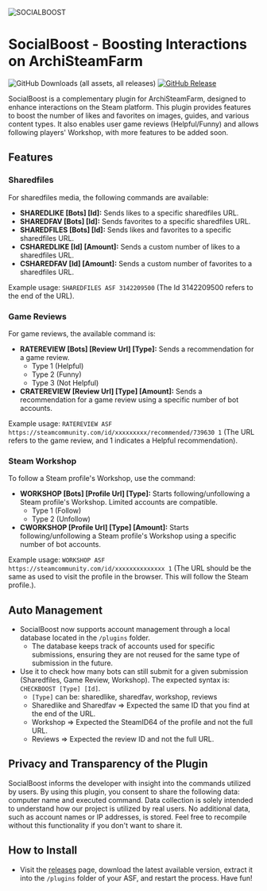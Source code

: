![SOCIALBOOST](https://github.com/TheRhanderson/socialboost-asf/assets/24517851/2623fdd1-80b3-4f50-8de8-5355094fb972)

# SocialBoost - Boosting Interactions on ArchiSteamFarm
![GitHub Downloads (all assets, all releases)](https://img.shields.io/github/downloads/TheRhanderson/socialboost-asf/total)
[![GitHub Release](https://img.shields.io/github/v/release/TheRhanderson/socialboost-asf?logo=github)](https://github.com/TheRhanderson/socialboost-asf/releases)

SocialBoost is a complementary plugin for ArchiSteamFarm, designed to enhance interactions on the Steam platform. This plugin provides features to boost the number of likes and favorites on images, guides, and various content types. It also enables user game reviews (Helpful/Funny) and allows following players' Workshop, with more features to be added soon.

## Features

### Sharedfiles
For sharedfiles media, the following commands are available:

- **SHAREDLIKE [Bots] [Id]:** Sends likes to a specific sharedfiles URL.
- **SHAREDFAV [Bots] [Id]:** Sends favorites to a specific sharedfiles URL.
- **SHAREDFILES [Bots] [Id]:** Sends likes and favorites to a specific sharedfiles URL.
- **CSHAREDLIKE [Id] [Amount]:** Sends a custom number of likes to a sharedfiles URL.
- **CSHAREDFAV [Id] [Amount]:** Sends a custom number of favorites to a sharedfiles URL.

Example usage: `SHAREDFILES ASF 3142209500` (The Id 3142209500 refers to the end of the URL).

### Game Reviews
For game reviews, the available command is:

- **RATEREVIEW [Bots] [Review Url] [Type]:** Sends a recommendation for a game review.
  - Type 1 (Helpful)
  - Type 2 (Funny)
  - Type 3 (Not Helpful)
- **CRATEREVIEW [Review Url] [Type] [Amount]:** Sends a recommendation for a game review using a specific number of bot accounts.

Example usage: `RATEREVIEW ASF https://steamcommunity.com/id/xxxxxxxxx/recommended/739630 1` (The URL refers to the game review, and 1 indicates a Helpful recommendation).

### Steam Workshop
To follow a Steam profile's Workshop, use the command:

- **WORKSHOP [Bots] [Profile Url] [Type]:** Starts following/unfollowing a Steam profile's Workshop. Limited accounts are compatible.
  - Type 1 (Follow)
  - Type 2 (Unfollow)
- **CWORKSHOP [Profile Url] [Type] [Amount]:** Starts following/unfollowing a Steam profile's Workshop using a specific number of bot accounts.

Example usage: `WORKSHOP ASF https://steamcommunity.com/id/xxxxxxxxxxxxxx 1` (The URL should be the same as used to visit the profile in the browser. This will follow the Steam profile.).

## Auto Management
* SocialBoost now supports account management through a local database located in the ``/plugins`` folder.
  * The database keeps track of accounts used for specific submissions, ensuring they are not reused for the same type of submission in the future.
* Use it to check how many bots can still submit for a given submission (Sharedfiles, Game Review, Workshop). The expected syntax is: ``CHECKBOOST [Type] [Id]``.
   * ``[Type]`` can be: sharedlike, sharedfav, workshop, reviews
   * Sharedlike and Sharedfav => Expected the same ID that you find at the end of the URL.
   * Workshop => Expected the SteamID64 of the profile and not the full URL.
   * Reviews => Expected the review ID and not the full URL.
 
## Privacy and Transparency of the Plugin

SocialBoost informs the developer with insight into the commands utilized by users. By using this plugin, you consent to share the following data: computer name and executed command. Data collection is solely intended to understand how our project is utilized by real users. No additional data, such as account names or IP addresses, is stored. Feel free to recompile without this functionality if you don't want to share it.

## How to Install
* Visit the [releases](https://github.com/TheRhanderson/socialboost-asf/releases) page, download the latest available version, extract it into the ``/plugins`` folder of your ASF, and restart the process. Have fun!
